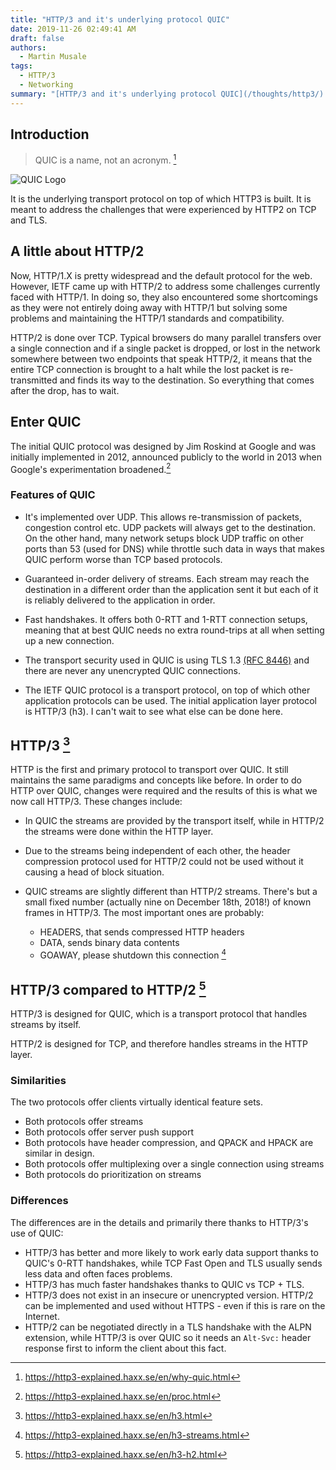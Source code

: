 ```yaml
---
title: "HTTP/3 and it's underlying protocol QUIC"
date: 2019-11-26 02:49:41 AM
draft: false
authors:
  - Martin Musale
tags:
  - HTTP/3
  - Networking
summary: "[HTTP/3 and it's underlying protocol QUIC](/thoughts/http3/) talks about the new HTTP/3 layer and the underlying protocol QUIC. It's from the very nice read by Daniel Haxx called [HTTP/3 Explained](https://daniel.haxx.se/http3-explained) – which you should read as it details the processes, how it works and what the future holds for HTPP/3 and QUIC."
---
```


## Introduction

> QUIC is a name, not an acronym. [^1]

![QUIC Logo](https://http3-explained.haxx.se/images/QUIC.png)

It is the underlying transport protocol on top of which HTTP3 is built. It is meant to address the challenges that were experienced by HTTP2 on TCP and TLS.

## A little about HTTP/2

Now, HTTP/1.X is pretty widespread and the default protocol for the web. However, IETF came up with HTTP/2 to address some challenges currently faced with HTTP/1. In doing so, they also encountered some shortcomings as they were not entirely doing away with HTTP/1 but solving some problems and maintaining the HTTP/1 standards and compatibility.

HTTP/2 is done over TCP. Typical browsers do many parallel transfers over a single connection and if a single packet is dropped, or lost in the network somewhere between two endpoints that speak HTTP/2, it means that the entire TCP connection is brought to a halt while the lost packet is re-transmitted and finds its way to the destination. So everything that comes after the drop, has to wait.

## Enter QUIC

The initial QUIC protocol was designed by Jim Roskind at Google and was initially implemented in 2012, announced publicly to the world in 2013 when Google's experimentation broadened.[^2]

### Features of QUIC

- It's implemented over UDP. This allows re-transmission of packets, congestion control etc. UDP packets will always get to the destination. On the other hand, many network setups block UDP traffic on other ports than 53 (used for DNS) while throttle such data in ways that makes QUIC perform worse than TCP based protocols.

- Guaranteed in-order delivery of streams. Each stream may reach the destination in a different order than the application sent it but each of it is reliably delivered to the application in order.

- Fast handshakes. It offers both 0-RTT and 1-RTT connection setups, meaning that at best QUIC needs no extra round-trips at all when setting up a new connection.

- The transport security used in QUIC is using TLS 1.3 [(RFC 8446)](https://tools.ietf.org/html/rfc8446) and there are never any unencrypted QUIC connections.
- The IETF QUIC protocol is a transport protocol, on top of which other application protocols can be used. The initial application layer protocol is HTTP/3 (h3). I can't wait to see what else can be done here.

## HTTP/3 [^3]

HTTP is the first and primary protocol to transport over QUIC. It still maintains the same paradigms and concepts like before. In order to do HTTP over QUIC, changes were required and the results of this is what we now call HTTP/3. These changes include:

- In QUIC the streams are provided by the transport itself, while in HTTP/2 the streams were done within the HTTP layer.

- Due to the streams being independent of each other, the header compression protocol used for HTTP/2 could not be used without it causing a head of block situation.

- QUIC streams are slightly different than HTTP/2 streams. There's but a small fixed number (actually nine on December 18th, 2018!) of known frames in HTTP/3. The most important ones are probably:
  - HEADERS, that sends compressed HTTP headers
  - DATA, sends binary data contents
  - GOAWAY, please shutdown this connection [^4]

## HTTP/3 compared to HTTP/2 [^5]

HTTP/3 is designed for QUIC, which is a transport protocol that handles streams by itself.

HTTP/2 is designed for TCP, and therefore handles streams in the HTTP layer.

### Similarities

The two protocols offer clients virtually identical feature sets.

- Both protocols offer streams
- Both protocols offer server push support
- Both protocols have header compression, and QPACK and HPACK are similar in design.
- Both protocols offer multiplexing over a single connection using streams
- Both protocols do prioritization on streams

### Differences

The differences are in the details and primarily there thanks to HTTP/3's use of QUIC:

- HTTP/3 has better and more likely to work early data support thanks to QUIC's 0-RTT handshakes, while TCP Fast Open and TLS usually sends less data and often faces problems.
- HTTP/3 has much faster handshakes thanks to QUIC vs TCP + TLS.
- HTTP/3 does not exist in an insecure or unencrypted version. HTTP/2 can be implemented and used without HTTPS - even if this is rare on the Internet.
- HTTP/2 can be negotiated directly in a TLS handshake with the ALPN extension, while HTTP/3 is over QUIC so it needs an `Alt-Svc:` header response first to inform the client about this fact.

[^1]: https://http3-explained.haxx.se/en/why-quic.html
[^2]: https://http3-explained.haxx.se/en/proc.html
[^3]: https://http3-explained.haxx.se/en/h3.html
[^4]: https://http3-explained.haxx.se/en/h3-streams.html
[^5]: https://http3-explained.haxx.se/en/h3-h2.html

